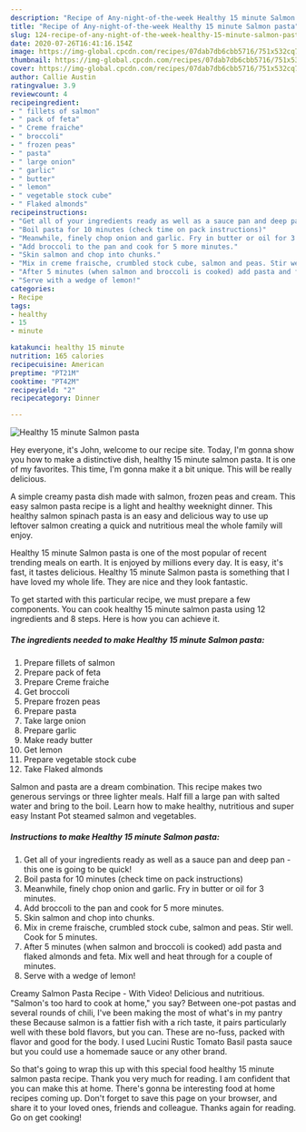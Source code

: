 ```yaml
---
description: "Recipe of Any-night-of-the-week Healthy 15 minute Salmon pasta"
title: "Recipe of Any-night-of-the-week Healthy 15 minute Salmon pasta"
slug: 124-recipe-of-any-night-of-the-week-healthy-15-minute-salmon-pasta
date: 2020-07-26T16:41:16.154Z
image: https://img-global.cpcdn.com/recipes/07dab7db6cbb5716/751x532cq70/healthy-15-minute-salmon-pasta-recipe-main-photo.jpg
thumbnail: https://img-global.cpcdn.com/recipes/07dab7db6cbb5716/751x532cq70/healthy-15-minute-salmon-pasta-recipe-main-photo.jpg
cover: https://img-global.cpcdn.com/recipes/07dab7db6cbb5716/751x532cq70/healthy-15-minute-salmon-pasta-recipe-main-photo.jpg
author: Callie Austin
ratingvalue: 3.9
reviewcount: 4
recipeingredient:
- " fillets of salmon"
- " pack of feta"
- " Creme fraiche"
- " broccoli"
- " frozen peas"
- " pasta"
- " large onion"
- " garlic"
- " butter"
- " lemon"
- " vegetable stock cube"
- " Flaked almonds"
recipeinstructions:
- "Get all of your ingredients ready as well as a sauce pan and deep pan - this one is going to be quick!"
- "Boil pasta for 10 minutes (check time on pack instructions)"
- "Meanwhile, finely chop onion and garlic. Fry in butter or oil for 3 minutes."
- "Add broccoli to the pan and cook for 5 more minutes."
- "Skin salmon and chop into chunks."
- "Mix in creme fraische, crumbled stock cube, salmon and peas. Stir well. Cook for 5 minutes."
- "After 5 minutes (when salmon and broccoli is cooked) add pasta and flaked almonds and feta. Mix well and heat through for a couple of minutes."
- "Serve with a wedge of lemon!"
categories:
- Recipe
tags:
- healthy
- 15
- minute

katakunci: healthy 15 minute 
nutrition: 165 calories
recipecuisine: American
preptime: "PT21M"
cooktime: "PT42M"
recipeyield: "2"
recipecategory: Dinner

---
```



![Healthy 15 minute Salmon pasta](https://img-global.cpcdn.com/recipes/07dab7db6cbb5716/751x532cq70/healthy-15-minute-salmon-pasta-recipe-main-photo.jpg)

Hey everyone, it's John, welcome to our recipe site. Today, I'm gonna show you how to make a distinctive dish, healthy 15 minute salmon pasta. It is one of my favorites. This time, I'm gonna make it a bit unique. This will be really delicious.

A simple creamy pasta dish made with salmon, frozen peas and cream. This easy salmon pasta recipe is a light and healthy weeknight dinner. This healthy salmon spinach pasta is an easy and delicious way to use up leftover salmon creating a quick and nutritious meal the whole family will enjoy.

Healthy 15 minute Salmon pasta is one of the most popular of recent trending meals on earth. It is enjoyed by millions every day. It is easy, it's fast, it tastes delicious. Healthy 15 minute Salmon pasta is something that I have loved my whole life. They are nice and they look fantastic.


To get started with this particular recipe, we must prepare a few components. You can cook healthy 15 minute salmon pasta using 12 ingredients and 8 steps. Here is how you can achieve it.

<!--inarticleads1-->

##### The ingredients needed to make Healthy 15 minute Salmon pasta:

1. Prepare  fillets of salmon
1. Prepare  pack of feta
1. Prepare  Creme fraiche
1. Get  broccoli
1. Prepare  frozen peas
1. Prepare  pasta
1. Take  large onion
1. Prepare  garlic
1. Make ready  butter
1. Get  lemon
1. Prepare  vegetable stock cube
1. Take  Flaked almonds


Salmon and pasta are a dream combination. This recipe makes two generous servings or three lighter meals. Half fill a large pan with salted water and bring to the boil. Learn how to make healthy, nutritious and super easy Instant Pot steamed salmon and vegetables. 

<!--inarticleads2-->

##### Instructions to make Healthy 15 minute Salmon pasta:

1. Get all of your ingredients ready as well as a sauce pan and deep pan - this one is going to be quick!
1. Boil pasta for 10 minutes (check time on pack instructions)
1. Meanwhile, finely chop onion and garlic. Fry in butter or oil for 3 minutes.
1. Add broccoli to the pan and cook for 5 more minutes.
1. Skin salmon and chop into chunks.
1. Mix in creme fraische, crumbled stock cube, salmon and peas. Stir well. Cook for 5 minutes.
1. After 5 minutes (when salmon and broccoli is cooked) add pasta and flaked almonds and feta. Mix well and heat through for a couple of minutes.
1. Serve with a wedge of lemon!


Creamy Salmon Pasta Recipe - With Video! Delicious and nutritious. &#34;Salmon&#39;s too hard to cook at home,&#34; you say? Between one-pot pastas and several rounds of chili, I&#39;ve been making the most of what&#39;s in my pantry these Because salmon is a fattier fish with a rich taste, it pairs particularly well with these bold flavors, but you can. These are no-fuss, packed with flavor and good for the body. I used Lucini Rustic Tomato Basil pasta sauce but you could use a homemade sauce or any other brand. 

So that's going to wrap this up with this special food healthy 15 minute salmon pasta recipe. Thank you very much for reading. I am confident that you can make this at home. There's gonna be interesting food at home recipes coming up. Don't forget to save this page on your browser, and share it to your loved ones, friends and colleague. Thanks again for reading. Go on get cooking!
